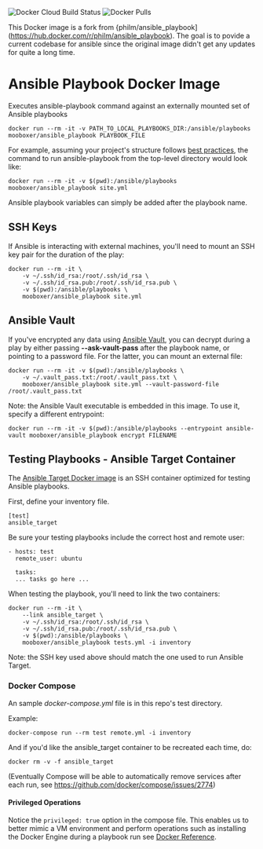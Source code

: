 ![Docker Cloud Build Status](https://img.shields.io/docker/cloud/build/mooboxer/ansible_playbook)
![Docker Pulls](https://img.shields.io/docker/pulls/mooboxer/ansible_playbook)

This Docker image is a fork from {philm/ansible_playbook](https://hub.docker.com/r/philm/ansible_playbook). The goal is to povide a current codebase for ansible since the original image didn't get any updates for quite a long time.

# Ansible Playbook Docker Image

Executes ansible-playbook command against an externally mounted set of Ansible playbooks

```
docker run --rm -it -v PATH_TO_LOCAL_PLAYBOOKS_DIR:/ansible/playbooks mooboxer/ansible_playbook PLAYBOOK_FILE
```

For example, assuming your project's structure follows [best practices](http://docs.ansible.com/ansible/playbooks_best_practices.html#directory-layout), the command to run ansible-playbook from the top-level directory would look like:

```
docker run --rm -it -v $(pwd):/ansible/playbooks mooboxer/ansible_playbook site.yml
```

Ansible playbook variables can simply be added after the playbook name.

## SSH Keys

If Ansible is interacting with external machines, you'll need to mount an SSH key pair for the duration of the play:

```
docker run --rm -it \
    -v ~/.ssh/id_rsa:/root/.ssh/id_rsa \
    -v ~/.ssh/id_rsa.pub:/root/.ssh/id_rsa.pub \
    -v $(pwd):/ansible/playbooks \
    mooboxer/ansible_playbook site.yml
```

## Ansible Vault

If you've encrypted any data using [Ansible Vault](http://docs.ansible.com/ansible/playbooks_vault.html), you can decrypt during a play by either passing **--ask-vault-pass** after the playbook name, or pointing to a password file. For the latter, you can mount an external file:

```
docker run --rm -it -v $(pwd):/ansible/playbooks \
    -v ~/.vault_pass.txt:/root/.vault_pass.txt \
    mooboxer/ansible_playbook site.yml --vault-password-file /root/.vault_pass.txt
```                    

Note: the Ansible Vault executable is embedded in this image. To use it, specify a different entrypoint:

```
docker run --rm -it -v $(pwd):/ansible/playbooks --entrypoint ansible-vault mooboxer/ansible_playbook encrypt FILENAME
```

## Testing Playbooks - Ansible Target Container

The [Ansible Target Docker image](https://github.com/mooboxer/ansible_target) is an SSH container optimized for testing Ansible playbooks.

First, define your inventory file.

```
[test]
ansible_target
```

Be sure your testing playbooks include the correct host and remote user:

```
- hosts: test
  remote_user: ubuntu

  tasks:
  ... tasks go here ...
```

When testing the playbook, you'll need to link the two containers:

```
docker run --rm -it \
    --link ansible_target \
    -v ~/.ssh/id_rsa:/root/.ssh/id_rsa \
    -v ~/.ssh/id_rsa.pub:/root/.ssh/id_rsa.pub \
    -v $(pwd):/ansible/playbooks \
    mooboxer/ansible_playbook tests.yml -i inventory
```

Note: the SSH key used above should match the one used to run Ansible Target.

### Docker Compose

An sample *docker-compose.yml* file is in this repo's test directory.

Example:
```
docker-compose run --rm test remote.yml -i inventory
```

And if you'd like the ansible_target container to be recreated each time, do:
```
docker rm -v -f ansible_target
```

(Eventually Compose will be able to automatically remove services after each run, see https://github.com/docker/compose/issues/2774)

#### Privileged Operations

Notice the ```privileged: true``` option in the compose file. This enables us to better mimic a VM environment and perform operations such as installing the Docker Engine during a playbook run see [Docker Reference](https://docs.docker.com/engine/reference/commandline/run/#full-container-capabilities-privileged).
